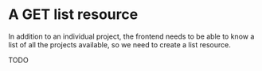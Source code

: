 # A GET list resource

In addition to an individual project, the frontend needs to be able to know a list of all the projects available, so we need to create a list resource. 

TODO
